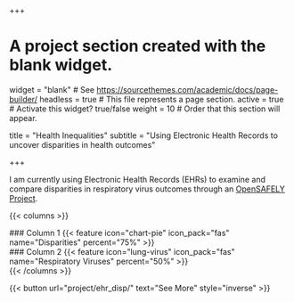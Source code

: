 +++
# A project section created with the blank widget.
widget = "blank"  # See https://sourcethemes.com/academic/docs/page-builder/
headless = true  # This file represents a page section.
active = true # Activate this widget? true/false
weight = 10  # Order that this section will appear.

title = "Health Inequalities"
subtitle = "Using Electronic Health Records to uncover disparities in health outcomes"

+++

I am currently using Electronic Health Records (EHRs) to examine and compare disparities in respiratory virus outcomes through an [OpenSAFELY Project](https://www.opensafely.org/approved-projects/#project-176).

{{< columns >}}
<div class="col-md-6">
    ### Column 1
    {{< feature icon="chart-pie" icon_pack="fas" name="Disparities" percent="75%" >}}
</div>
<div class="col-md-6">
    ### Column 2
    {{< feature icon="lung-virus" icon_pack="fas" name="Respiratory Viruses" percent="50%" >}}
</div>
{{< /columns >}}

{{< button url="project/ehr_disp/" text="See More" style="inverse" >}}